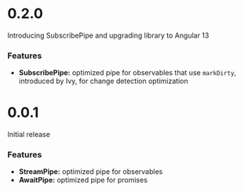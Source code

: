 # 0.2.0

Introducing SubscribePipe and upgrading library to Angular 13

### Features

* **SubscribePipe:** optimized pipe for observables that use `markDirty`, introduced by Ivy, for change detection optimization 

# 0.0.1

Initial release

### Features

* **StreamPipe:** optimized pipe for observables
* **AwaitPipe:** optimized pipe for promises
